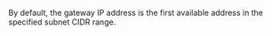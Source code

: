 By default, the gateway IP address is the first available address in the specified subnet CIDR range.